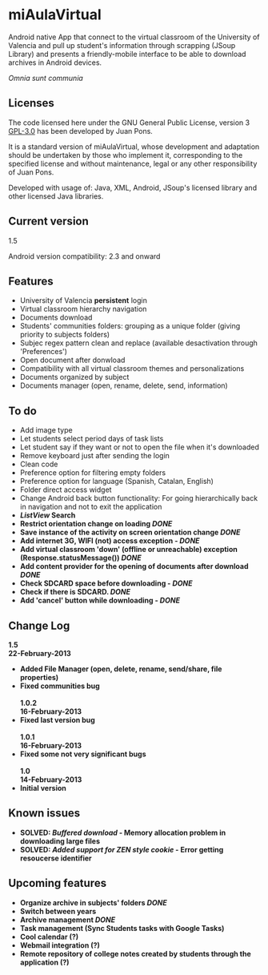 miAulaVirtual
=============

Android native App that connect to the virtual classroom of the University of Valencia and pull up student's information through scrapping (JSoup Library) and presents a friendly-mobile interface to be able to download archives in Android devices.

<i>Omnia sunt communia</i>

## Licenses ##
The code licensed here under the GNU General Public License, version 3 [GPL-3.0](http://www.gnu.org/licenses/gpl-3.0.html) has been developed by Juan Pons.

It is a standard version of miAulaVirtual, whose development and adaptation should be undertaken by those who implement it, corresponding to the specified license and without maintenance, legal or any other responsibility of Juan Pons.

Developed with usage of: Java, XML, Android, JSoup's licensed library and other licensed Java libraries.

## Current version ##
1.5

Android version compatibility: 2.3 and onward

## Features ##
+ University of Valencia <b>persistent</b> login
+ Virtual classroom hierarchy navigation
+ Documents download
+ Students' communities folders: grouping as a unique folder (giving priority to subjects folders)
+ Subjec regex pattern clean and replace (available desactivation through 'Preferences')
+ Open document after donwload
+ Compatibility with all virtual classroom themes and personalizations
+ Documents organized by subject
+ Documents manager (open, rename, delete, send, information)

## To do ##
+ Add image type
+ Let students select period days of task lists
+ Let student say if they want or not to open the file when it's downloaded
+ Remove keyboard just after sending the login
+ Clean code
+ Preference option for filtering empty folders
+ Preference option for language (Spanish, Catalan, English)
+ Folder direct access widget
+ Change Android back button functionality: For going hierarchically back in navigation and not to exit the application
+ <b><i>ListView</i> Search<b/>
+ Restrict orientation change on loading <b><i>DONE</i></b>
+ Save instance of the activity on screen orientation change <b><i>DONE</i></b>
+ Add internet 3G, WIFI (not) access exception - <b><i>DONE</i></b>
+ Add virtual classroom 'down' (offline or unreachable) exception (Response.statusMessage()) <b><i>DONE</i></b>
+ Add content provider for the opening of documents after download <b><i>DONE</i></b>
+ Check SDCARD space before downloading - <b><i>DONE</i></b>
+ Check if there is SDCARD. <b><i>DONE</i></b>
+ Add 'cancel' button while downloading - <b><i>DONE</i></b>

## Change Log ##
<b>1.5</b><br />
22-February-2013<br />
+ Added File Manager (open, delete, rename, send/share, file properties)
+ Fixed communities bug<br />
<br /><b>1.0.2</b><br />
16-February-2013<br />
+ Fixed last version bug<br />
<br /><b>1.0.1</b><br />
16-February-2013<br />
+ Fixed some not very significant bugs<br />
<br /><b>1.0</b><br />
14-February-2013<br />
+ Initial version

## Known issues ##
+ <b>SOLVED: <i>Buffered download</i></b> - Memory allocation problem in downloading large files
+ <b>SOLVED: <i>Added support for ZEN style cookie</i></b> - Error getting resoucerse identifier

## Upcoming features ##
+ Organize archive in subjects' folders <b><i>DONE</i></b>
+ Switch between years
+ Archive management <b><i>DONE</i></b>
+ Task management (Sync Students tasks with Google Tasks)
+ Cool calendar (?)
+ Webmail integration (?)
+ Remote repository of college notes created by students through the application (?)

